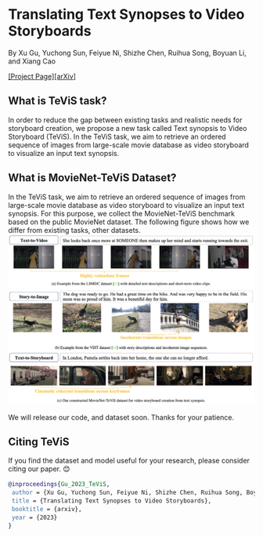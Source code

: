 # Translating Text Synopses to Video Storyboards

By Xu Gu, Yuchong Sun, Feiyue Ni, Shizhe Chen, Ruihua Song, Boyuan Li, and Xiang Cao

[\[Project Page\]](https://ruc-aimind.github.io/projects/TeViS/)[\[arXiv\]](https://arxiv.org/pdf/2301.00135.pdf)


## What is TeViS task?

In order to reduce the gap between existing tasks and realistic needs for storyboard creation, we propose a new task called Text synopsis to Video Storyboard (TeViS). In the TeViS task, we aim to retrieve an ordered sequence of images from large-scale movie database as video storyboard to visualize an input text synopsis.

## What is MovieNet-TeViS Dataset?

In the TeViS task, we aim to retrieve an ordered sequence of images from large-scale movie database as video storyboard to visualize an input text synopsis. For this purpose, we collect the MovieNet-TeViS benchmark based on the public MovieNet dataset.
The following figure shows how we differ from existing tasks, other datasets.
<img src="figs/dataset.png" alt="dataset" style="zoom:50%;" />

We will release our code, and dataset soon. Thanks for your patience.


## Citing TeViS

If you find the dataset and model useful for your research, please consider citing our paper. 😊

```bibtex
@inproceedings{Gu_2023_TeViS,
 author = {Xu Gu, Yuchong Sun, Feiyue Ni, Shizhe Chen, Ruihua Song, Boyuan Li, Xiang Cao},
 title = {Translating Text Synopses to Video Storyboards},
 booktitle = {arxiv},
 year = {2023}
}
```
